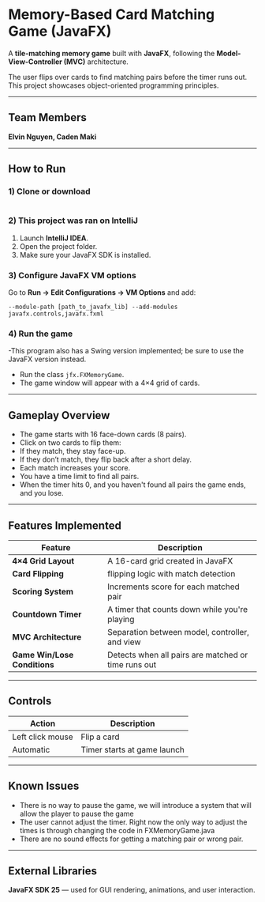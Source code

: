 #  Memory-Based Card Matching Game (JavaFX)

A **tile-matching memory game** built with **JavaFX**, following the **Model-View-Controller (MVC)** architecture.  

The user flips over cards to find matching pairs before the timer runs out.  
This project showcases object-oriented programming principles.

---

## Team Members
**Elvin Nguyen, Caden Maki**

---

##  How to Run

### 1) Clone or download
```git clone [https://github.com/elvinnguyen/CardMatchingGame.git]
```

### 2) This project was ran on IntelliJ
1. Launch **IntelliJ IDEA**.  
2. Open the project folder.
3. Make sure your JavaFX SDK is installed.

### 3) Configure JavaFX VM options
Go to **Run -> Edit Configurations -> VM Options** and add:
```
--module-path [path_to_javafx_lib] --add-modules javafx.controls,javafx.fxml
```
### 4) Run the game
-This program also has a Swing version implemented; be sure to use the JavaFX version instead.
- Run the class `jfx.FXMemoryGame`.
- The game window will appear with a 4×4 grid of cards.

---

## Gameplay Overview

- The game starts with 16 face-down cards (8 pairs).
- Click on two cards to flip them:
- If they match, they stay face-up.
- If they don’t match, they flip back after a short delay.
- Each match increases your score.
- You have a time limit to find all pairs.
- When the timer hits 0, and you haven't found all pairs the game ends, and you lose.

---

##  Features Implemented

| Feature | Description |
|----------|--------------|
| **4×4 Grid Layout** | A 16-card grid created in JavaFX |
| **Card Flipping** | flipping logic with match detection |
| **Scoring System** | Increments score for each matched pair |
| **Countdown Timer** | A timer that counts down while you're playing |
| **MVC Architecture** | Separation between model, controller, and view |
| **Game Win/Lose Conditions** | Detects when all pairs are matched or time runs out |

---

## Controls

| Action | Description |
|--------|--------------|
| Left click mouse| Flip a card |
| Automatic | Timer starts at game launch |

---

## Known Issues
- There is no way to pause the game, we will introduce a system that will allow the player to pause the game  
- The user cannot adjust the timer. Right now the only way to adjust the times is through changing the code in FXMemoryGame.java
- There are no sound effects for getting a matching pair or wrong pair.  

---

## External Libraries
**JavaFX SDK 25** — used for GUI rendering, animations, and user interaction.
